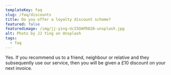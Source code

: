 ```yaml
---
templateKey: faq
slug: /faq/discounts
title: Do you offer a loyalty discount scheme?
featured: false
featuredimage: /img/jj-ying-UcI5OAPD820-unsplash.jpg
alt: Photo by JJ Ying on Unsplash
tags:
  - faq
---
```


Yes. If you recommend us to a friend, neighbour or relative and they subsequently use our service, then you will be given a £10 discount on your next invoice.